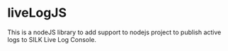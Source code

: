 # liveLogJS

This is a nodeJS library to add support to nodejs project to publish active logs to SILK Live Log Console.

